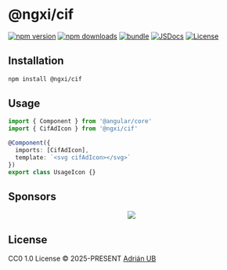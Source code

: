 # @ngxi/cif

[![npm version][npm-version-src]][npm-version-href]
[![npm downloads][npm-downloads-src]][npm-downloads-href]
[![bundle][bundle-src]][bundle-href]
[![JSDocs][jsdocs-src]][jsdocs-href]
[![License][license-src]][license-href]

## Installation

```sh
npm install @ngxi/cif
```

## Usage

```ts
import { Component } from '@angular/core'
import { CifAdIcon } from '@ngxi/cif'

@Component({
  imports: [CifAdIcon],
  template: `<svg cifAdIcon></svg>`
})
export class UsageIcon {}
```

## Sponsors

<p align="center">
  <a href="https://cdn.jsdelivr.net/gh/adrian-ub/static/sponsors.svg">
    <img src='https://cdn.jsdelivr.net/gh/adrian-ub/static/sponsors.svg'/>
  </a>
</p>

## License

CC0 1.0 License © 2025-PRESENT [Adrián UB](https://github.com/adrian-ub)

<!-- Badges -->

[npm-version-src]: https://img.shields.io/npm/v/@ngxi/cif?style=flat&colorA=080f12&colorB=1fa669
[npm-version-href]: https://npmjs.com/package/@ngxi/cif
[npm-downloads-src]: https://img.shields.io/npm/dm/@ngxi/cif?style=flat&colorA=080f12&colorB=1fa669
[npm-downloads-href]: https://npmjs.com/package/@ngxi/cif
[bundle-src]: https://img.shields.io/bundlephobia/minzip/@ngxi/cif?style=flat&colorA=080f12&colorB=1fa669&label=minzip
[bundle-href]: https://bundlephobia.com/result?p=@ngxi/cif
[license-src]: https://img.shields.io/npm/l/@ngxi/cif?style=flat&colorA=080f12&colorB=1fa669
[license-href]: https://github.com/adrian-ub/ngxi/blob/main/LICENSE
[jsdocs-src]: https://img.shields.io/badge/jsdocs-reference-080f12?style=flat&colorA=080f12&colorB=1fa669
[jsdocs-href]: https://www.jsdocs.io/package/@ngxi/cif
